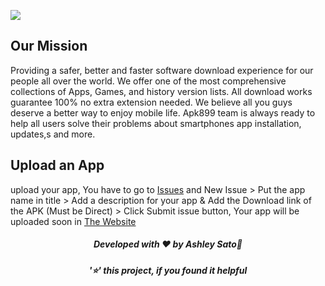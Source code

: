 ![](https://github.com/AshleySato899/apk889.blogspot.com/blob/main/Apk%20899.png)

## Our Mission
Providing a safer, better and faster software download experience for our people all over the world.
We offer one of the most comprehensive collections of Apps, Games, and history version lists.
All download works guarantee 100% no extra extension needed. We believe all you guys deserve a better way to enjoy mobile life.
Apk899 team is always ready to help all users solve their problems about smartphones app installation, updates,s and more.

## Upload an App
upload your app, You have to go to [Issues](https://github.com/AshleySato899/apk889.blogspot.com/issues) and New Issue > Put the app name in title > 
Add a description for your app & Add the Download link of the APK (Must be Direct) > Click Submit issue button, Your app will be uploaded soon in [The Website](https://apk889.blogspot.com/)

<h5 align='center'>Developed with ❤️ by Ashley Sato💝</h5>
<h5 align='center'>'⭐' this project, if you found it helpful</h5>

